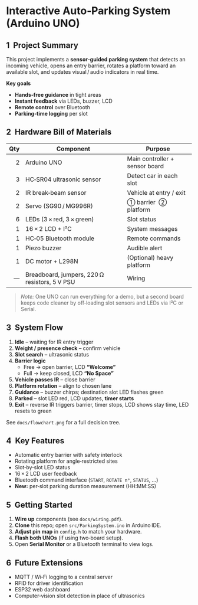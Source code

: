 # Interactive Auto‑Parking System (Arduino UNO)

## 1  Project Summary
This project implements a **sensor‑guided parking system** that detects an incoming vehicle, opens an entry barrier, rotates a platform toward an available slot, and updates visual / audio indicators in real time.

**Key goals**

* **Hands‑free guidance** in tight areas  
* **Instant feedback** via LEDs, buzzer, LCD  
* **Remote control** over Bluetooth  
* **Parking‑time logging** per slot

## 2  Hardware Bill of Materials

| Qty | Component | Purpose |
|----:|-----------|---------|
| 2 | Arduino UNO | Main controller + sensor board |
| 3 | HC‑SR04 ultrasonic sensor | Detect car in each slot |
| 2 | IR break‑beam sensor | Vehicle at entry / exit |
| 2 | Servo (SG90 / MG996R) | ① barrier  ② platform |
| 6 | LEDs (3 × red, 3 × green) | Slot status |
| 1 | 16 × 2 LCD + I²C | System messages |
| 1 | HC‑05 Bluetooth module | Remote commands |
| 1 | Piezo buzzer | Audible alert |
| 1 | DC motor + L298N | (Optional) heavy platform |
| — | Breadboard, jumpers, 220 Ω resistors, 5 V PSU | Wiring |

> *Note:* One UNO can run everything for a demo, but a second board keeps code cleaner by off‑loading slot sensors and LEDs via I²C or Serial.

## 3  System Flow

1. **Idle** – waiting for IR entry trigger  
2. **Weight / presence check** – confirm vehicle  
3. **Slot search** – ultrasonic status  
4. **Barrier logic**  
   * Free → open barrier, LCD **“Welcome”**  
   * Full → keep closed, LCD **“No Space”**  
5. **Vehicle passes IR** – close barrier  
6. **Platform rotation** – align to chosen lane  
7. **Guidance** – buzzer chirps; destination slot LED flashes green  
8. **Parked** – slot LED red, LCD updates, **timer starts**  
9. **Exit** – reverse IR triggers barrier, timer stops, LCD shows stay time, LED resets to green

See `docs/flowchart.png` for a full decision tree.

## 4  Key Features

* Automatic entry barrier with safety interlock  
* Rotating platform for angle‑restricted sites  
* Slot‑by‑slot LED status  
* 16 × 2 LCD user feedback  
* Bluetooth command interface (`START`, `ROTATE n°`, `STATUS`, …)  
* **New:** per‑slot parking duration measurement (HH:MM:SS)

## 5  Getting Started

1. **Wire up** components (see `docs/wiring.pdf`).  
2. **Clone** this repo; open `src/ParkingSystem.ino` in Arduino IDE.  
3. **Adjust pin map** in `config.h` to match your hardware.  
4. **Flash both UNOs** (if using two‑board setup).  
5. Open **Serial Monitor** or a Bluetooth terminal to view logs.

## 6  Future Extensions

* MQTT / Wi‑Fi logging to a central server  
* RFID for driver identification  
* ESP32 web dashboard  
* Computer‑vision slot detection in place of ultrasonics
